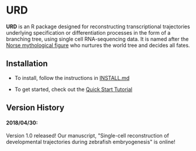 # URD

**URD** is an R package designed for reconstructing transcriptional trajectories underlying specification or differentiation processes in the form of a branching tree, using single cell RNA-sequencing data. It is named after the [Norse mythological figure](https://en.wikipedia.org/wiki/Urdr) who nurtures the world tree and decides all fates.

## Installation

* To install, follow the instructions in [INSTALL.md](INSTALL.md)

* To get started, check out the [Quick Start Tutorial](Analyses/QuickStart/URD-QuickStart-AxialMesoderm.md)

## Version History

#### 2018/04/30:
Version 1.0 released! Our manuscript, "Single-cell reconstruction of developmental trajectories during zebrafish embryogenesis" is online!


	